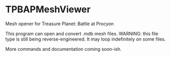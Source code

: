 # TPBAPMeshViewer
Mesh opener for Treasure Planet: Battle at Procyon 

This program can open and convert .mdb mesh files.
WARNING: this file type is still being reverse-engineered. It may loop indefinitely on some files.

More commands and documentation coming soon-ish.
